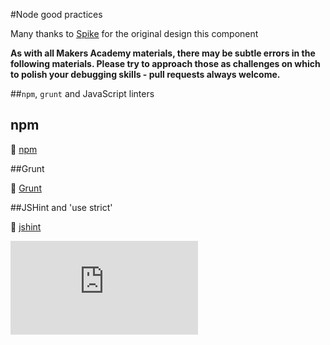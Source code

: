#Node good practices 

Many thanks to [Spike](http://github.com/Spike01) for the original design this component

**As with all Makers Academy materials, there may be subtle errors in the following materials. Please try to approach those as challenges on which to polish your debugging skills - pull requests always welcome.**

##`npm`, `grunt` and JavaScript linters

## npm

:pill: [npm](https://github.com/makersacademy/course/blob/master/pills/npm.md) 

##Grunt

:pill: [Grunt](https://github.com/makersacademy/course/blob/master/pills/grunt.md)

##JSHint and 'use strict'

:pill: [jshint](https://github.com/makersacademy/course/blob/master/pills/jshint.md)


![Tracking pixel](https://githubanalytics.herokuapp.com/course/node/node_good_practices.md)
